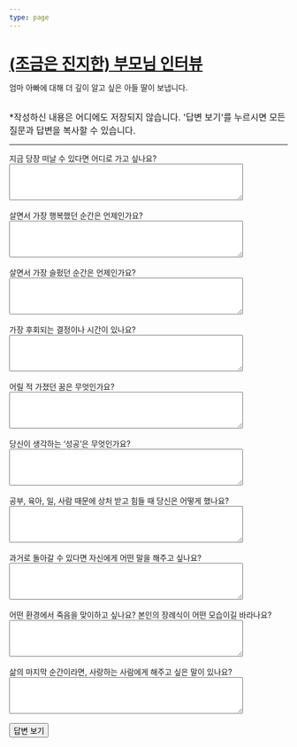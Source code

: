 ```yaml
---
type: page
---
```

<!DOCTYPE html>
<html lang="ko">
<head>
    <h1><a href="https://kangminsuk.com/ko/blog/parents-interview/">(조금은 진지한) 부모님 인터뷰</a></h1>
    <p>엄마 아빠에 대해 더 깊이 알고 싶은 아들 딸이 보냅니다.</p>
    <br>
    <small>*작성하신 내용은 어디에도 저장되지 않습니다. '답변 보기'를 누르시면 모든 질문과 답변을 복사할 수 있습니다.</small>
    <hr>
    <style>
        .hidden {
            display: none;
        }
        .result {
            margin-top: 20px;
        }
        .copy-button {
            margin-top: 10px;
        }
        small {
            font-size: 12px;
        }
        h1 {
            margin-bottom: 0em;
        }
        textarea {
            font-family: monospace;
        }
        small {
            font-size: 16px;
        }
        button {
            font-size: 14px;
        }
         time, footer {
            display: none;
        }
    </style>
</head>
<body>
    <form id="interviewForm">
        <label for="q1">지금 당장 떠날 수 있다면 어디로 가고 싶나요?</label><br>
        <textarea id="q1" name="q1" rows="4" cols="50"></textarea><br><br>
        <label for="q2">살면서 가장 행복했던 순간은 언제인가요?</label><br>
        <textarea id="q2" name="q2" rows="4" cols="50"></textarea><br><br>
        <label for="q3">살면서 가장 슬펐던 순간은 언제인가요?</label><br>
        <textarea id="q3" name="q3" rows="4" cols="50"></textarea><br><br>
        <label for="q4">가장 후회되는 결정이나 시간이 있나요?</label><br>
        <textarea id="q4" name="q4" rows="4" cols="50"></textarea><br><br>
        <label for="q5">어릴 적 가졌던 꿈은 무엇인가요?</label><br>
        <textarea id="q5" name="q5" rows="4" cols="50"></textarea><br><br>
        <label for="q6">당신이 생각하는 ‘성공’은 무엇인가요?</label><br>
        <textarea id="q6" name="q6" rows="4" cols="50"></textarea><br><br>
        <label for="q7">공부, 육아, 일, 사람 때문에 상처 받고 힘들 때 당신은 어떻게 했나요?</label><br>
        <textarea id="q7" name="q7" rows="4" cols="50"></textarea><br><br>
        <label for="q8">과거로 돌아갈 수 있다면 자신에게 어떤 말을 해주고 싶나요?</label><br>
        <textarea id="q8" name="q8" rows="4" cols="50"></textarea><br><br>
        <label for="q9">어떤 환경에서 죽음을 맞이하고 싶나요? 본인의 장례식이 어떤 모습이길 바라나요?</label><br>
        <textarea id="q9" name="q9" rows="4" cols="50"></textarea><br><br>
        <label for="q10">삶의 마지막 순간이라면, 사랑하는 사람에게 해주고 싶은 말이 있나요?</label><br>
        <textarea id="q10" name="q10" rows="4" cols="50"></textarea><br><br>
        <button type="button" onclick="showResults()">답변 보기</button>
    </form>

<div id="results" class="hidden">
        <h2>답변</h2>
        <div id="answers"></div>
        <button class="copy-button" onclick="copyResults()">복사하기</button>
</div>

<script>
        function showResults() {
            var form = document.getElementById('interviewForm');
            var resultsDiv = document.getElementById('results');
            var answersDiv = document.getElementById('answers');
            var formData = new FormData(form);
            var resultHTML = '';

            var questions = {
                q1: "지금 당장 떠날 수 있다면 어디로 가고 싶나요?",
                q2: "살면서 가장 행복했던 순간은 언제인가요?",
                q3: "살면서 가장 슬펐던 순간은 언제인가요?",
                q4: "가장 후회되는 결정이나 시간이 있나요?",
                q5: "어릴 적 가졌던 꿈은 무엇인가요?",
                q6: "당신이 생각하는 ‘성공’은 무엇인가요?",
                q7: "공부, 육아, 일, 사람 때문에 상처 받고 힘들 때 당신은 어떻게 했나요?",
                q8: "과거로 돌아갈 수 있다면 자신에게 어떤 말을 해주고 싶나요?",
                q9: "어떤 환경에서 죽음을 맞이하고 싶나요? 본인의 장례식이 어떤 모습이길 바라나요?",
                q10: "삶의 마지막 순간이라면, 사랑하는 사람에게 해주고 싶은 말이 있나요?"
            };

            formData.forEach(function(value, key) {
                resultHTML += '<p><strong>' + questions[key] + ':</strong><br> ' + value + '</p>';
            });

            answersDiv.innerHTML = resultHTML;
            resultsDiv.classList.remove('hidden');
        }

        function copyResults() {
            var range = document.createRange();
            range.selectNode(document.getElementById('answers'));
            window.getSelection().removeAllRanges(); // clear current selection
            window.getSelection().addRange(range); // to select text
            document.execCommand("copy");
            window.getSelection().removeAllRanges(); // to deselect
            alert('복사 완료! 사랑하는 사람에게 전달하세요.♥');
        }
    </script>
</body>
</html>
